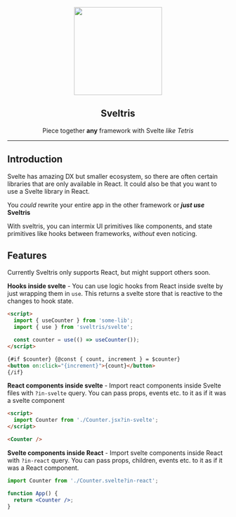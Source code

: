 <p align="center">
  <!-- <img src="https://raw.githubusercontent.com/mokshit06/sveltris/main/.github/sveltris-logo.png" width="150px" /> -->
  <img src="https://res.cloudinary.com/dzqjbkm5q/image/upload/v1681314312/Sveltris_1_elwdwj.png" width="200px" />
  <h2 align="center">Sveltris</h2>
  <p align="center">
  Piece together <strong>any</strong> framework with Svelte <em>like Tetris</em>
  </p>
</p>

---

## Introduction

Svelte has amazing DX but smaller ecosystem, so there are often certain libraries that are only available in React. It could also be that you want to use a Svelte library in React.

You _could_ rewrite your entire app in the other framework or **_just use_ Sveltris**

With sveltris, you can intermix UI primitives like components, and state primitives like hooks between frameworks, _without_ even noticing.

## Features

Currently Sveltris only supports React, but might support others soon.

**Hooks inside svelte** - You can use logic hooks from React inside svelte by just wrapping them in `use`. This returns a svelte store that is reactive to the changes to hook state.

```html
<script>
  import { useCounter } from 'some-lib';
  import { use } from 'sveltris/svelte';

  const counter = use(() => useCounter());
</script>

{#if $counter} {@const { count, increment } = $counter}
<button on:click="{increment}">{count}</button>
{/if}
```

**React components inside svelte** - Import react components inside Svelte files with `?in-svelte` query. You can pass props, events etc. to it as if it was a svelte component

```html
<script>
  import Counter from './Counter.jsx?in-svelte';
</script>

<Counter />
```

**Svelte components inside React** - Import svelte components inside React with `?in-react` query. You can pass props, children, events etc. to it as if it was a React component.

```jsx
import Counter from './Counter.svelte?in-react';

function App() {
  return <Counter />;
}
```
